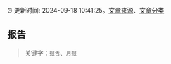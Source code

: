 :alarm_clock: 更新时间: 2024-09-18 10:41:25。[文章来源](/README.md)、[文章分类](/TAGS.md)

## 报告


> 关键字：`报告`、`月报`



